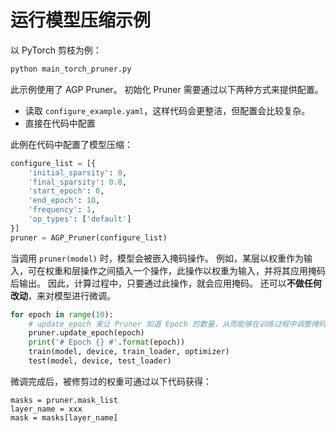 # 运行模型压缩示例

以 PyTorch 剪枝为例：

```bash
python main_torch_pruner.py
```

此示例使用了 AGP Pruner。 初始化 Pruner 需要通过以下两种方式来提供配置。

- 读取 `configure_example.yaml`，这样代码会更整洁，但配置会比较复杂。
- 直接在代码中配置

此例在代码中配置了模型压缩：

```python
configure_list = [{
    'initial_sparsity': 0,
    'final_sparsity': 0.8,
    'start_epoch': 0,
    'end_epoch': 10,
    'frequency': 1,
    'op_types': ['default']
}]
pruner = AGP_Pruner(configure_list)
```

当调用 `pruner(model)` 时，模型会被嵌入掩码操作。 例如，某层以权重作为输入，可在权重和层操作之间插入一个操作，此操作以权重为输入，并将其应用掩码后输出。 因此，计算过程中，只要通过此操作，就会应用掩码。 还可以**不做任何改动**，来对模型进行微调。

```python
for epoch in range(10):
    # update_epoch 来让 Pruner 知道 Epoch 的数量，从而能够在训练过程中调整掩码。
    pruner.update_epoch(epoch)
    print('# Epoch {} #'.format(epoch))
    train(model, device, train_loader, optimizer)
    test(model, device, test_loader)
```

微调完成后，被修剪过的权重可通过以下代码获得：

```
masks = pruner.mask_list
layer_name = xxx
mask = masks[layer_name]
```



